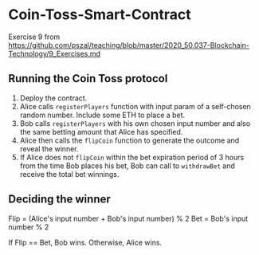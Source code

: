 # Coin-Toss-Smart-Contract
Exercise 9 from https://github.com/pszal/teaching/blob/master/2020_50.037-Blockchain-Technology/9_Exercises.md

## Running the Coin Toss protocol
1. Deploy the contract.
2. Alice calls `registerPlayers` function with input param of a self-chosen random number. Include some ETH to place a bet.
3. Bob calls `registerPlayers` with his own chosen input number and also the same betting amount that Alice has specified.
4. Alice then calls the `flipCoin` function to generate the outcome and reveal the winner.
5. If Alice does not `flipCoin` within the bet expiration period of 3 hours from the time Bob places his bet, Bob can call to `withdrawBet` and receive the total bet winnings.

## Deciding the winner
Flip = (Alice's input number + Bob's input number) % 2
Bet = Bob's input number % 2

If Flip == Bet, Bob wins. Otherwise, Alice wins.
